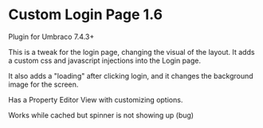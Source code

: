 # Custom Login Page 1.6

Plugin for Umbraco 7.4.3+

This is a tweak for the login page, changing the visual of the layout. It adds a custom css and javascript injections into the Login page.

It also adds a "loading" after clicking login, and it changes the background image for the screen.

Has a Property Editor View with customizing options.

Works while cached but spinner is not showing up (bug)

